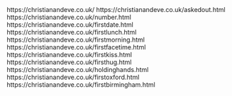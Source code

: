 <urlset xmlns="http://www.sitemaps.org/schemas/sitemap/0.9">
	<url>
		<loc>https://christianandeve.co.uk/</loc>
	</url>
  <url>
		<loc>https://christianandeve.co.uk/askedout.html</loc>
	</url>
  <url>
		<loc>https://christianandeve.co.uk/number.html</loc>
	</url>
  <url>
		<loc>https://christianandeve.co.uk/firstdate.html</loc>
	</url>
  <url>
		<loc>https://christianandeve.co.uk/firstlunch.html</loc>
	</url>
  <url>
		<loc>https://christianandeve.co.uk/firstmorning.html</loc>
	</url>
  <url>
		<loc>https://christianandeve.co.uk/firstfacetime.html</loc>
	</url>
	<url>
		<loc>https://christianandeve.co.uk/firstkiss.html</loc>
	</url>
	<url>
		<loc>https://christianandeve.co.uk/firsthug.html</loc>
	</url>
	<url>
		<loc>https://christianandeve.co.uk/holdinghands.html</loc>
	</url>
	<url>
		<loc>https://christianandeve.co.uk/firstoxford.html</loc>
	</url>
	<url>
		<loc>https://christianandeve.co.uk/firstbirmingham.html</loc>
	</url>
</urlset>
